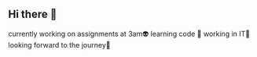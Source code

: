 ## Hi there 👋
currently working on assignments at 3am👽
learning code 🚥
working in IT🤖
looking forward to the journey👾
